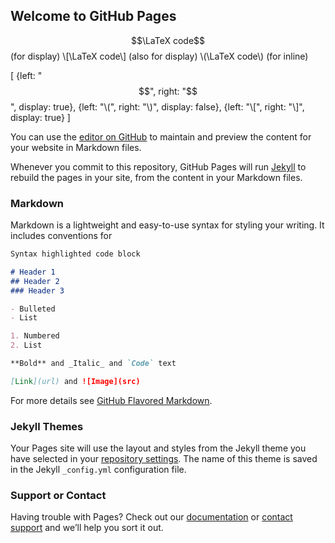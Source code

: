 ## Welcome to GitHub Pages

$$\LaTeX code$$   (for display)
\\[\LaTeX code\\] (also for display)
\\(\LaTeX code\\) (for inline)

[
  {left: "$$", right: "$$", display: true},
  {left: "\\(", right: "\\)", display: false},
  {left: "\\[", right: "\\]", display: true}
]

You can use the [editor on GitHub](https://github.com/olgagraf/olgagraf.github.io/edit/main/README.md) to maintain and preview the content for your website in Markdown files.

Whenever you commit to this repository, GitHub Pages will run [Jekyll](https://jekyllrb.com/) to rebuild the pages in your site, from the content in your Markdown files.

### Markdown

Markdown is a lightweight and easy-to-use syntax for styling your writing. It includes conventions for

```markdown
Syntax highlighted code block

# Header 1
## Header 2
### Header 3

- Bulleted
- List

1. Numbered
2. List

**Bold** and _Italic_ and `Code` text

[Link](url) and ![Image](src)
```

For more details see [GitHub Flavored Markdown](https://guides.github.com/features/mastering-markdown/).

### Jekyll Themes

Your Pages site will use the layout and styles from the Jekyll theme you have selected in your [repository settings](https://github.com/olgagraf/olgagraf.github.io/settings). The name of this theme is saved in the Jekyll `_config.yml` configuration file.

### Support or Contact

Having trouble with Pages? Check out our [documentation](https://docs.github.com/categories/github-pages-basics/) or [contact support](https://github.com/contact) and we’ll help you sort it out.
